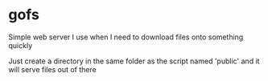gofs
====

Simple web server I use when I need to download files onto something quickly

Just create a directory in the same folder as the script named 'public' and it will serve files out of there
